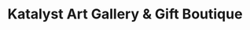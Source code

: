 ---
title: "Katalyst Art Gallery & Gift Boutique"
url: /lansing/katalyst-art-gallery-and-gift-boutique/
shop: art
---